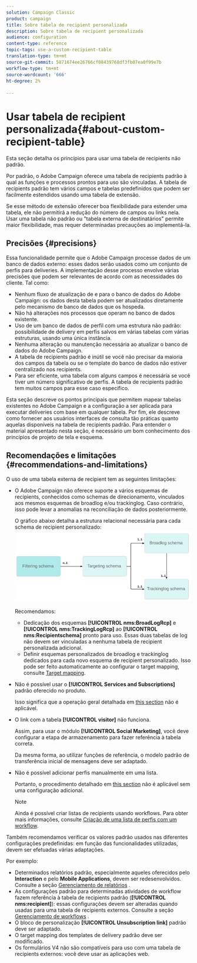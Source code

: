 ```yaml
---
solution: Campaign Classic
product: campaign
title: Sobre tabela de recipient personalizada
description: Sobre tabela de recipient personalizada
audience: configuration
content-type: reference
topic-tags: use-a-custom-recipient-table
translation-type: tm+mt
source-git-commit: 5871674ee26766cf08439768df3fb07ea0f99e7b
workflow-type: tm+mt
source-wordcount: '666'
ht-degree: 2%

---
```



# Usar tabela de recipient personalizada{#about-custom-recipient-table}

Esta seção detalha os princípios para usar uma tabela de recipients não padrão.

Por padrão, o Adobe Campaign oferece uma tabela de recipients padrão à qual as funções e processos prontos para uso são vinculadas. A tabela de recipients padrão tem vários campos e tabelas predefinidos que podem ser facilmente estendidos usando uma tabela de extensão.

Se esse método de extensão oferecer boa flexibilidade para estender uma tabela, ele não permitirá a redução do número de campos ou links nela. Usar uma tabela não padrão ou &quot;tabela externa de destinatários&quot; permite maior flexibilidade, mas requer determinadas precauções ao implementá-la.

## Precisões {#precisions}

Essa funcionalidade permite que o Adobe Campaign processe dados de um banco de dados externo: esses dados serão usados como um conjunto de perfis para deliveries. A implementação desse processo envolve várias precisões que podem ser relevantes de acordo com as necessidades do cliente. Tal como:

* Nenhum fluxo de atualização de e para o banco de dados do Adobe Campaign: os dados desta tabela podem ser atualizados diretamente pelo mecanismo de banco de dados que os hospeda.
* Não há alterações nos processos que operam no banco de dados existente.
* Uso de um banco de dados de perfil com uma estrutura não padrão: possibilidade de delivery em perfis salvos em várias tabelas com várias estruturas, usando uma única instância.
* Nenhuma alteração ou manutenção necessária ao atualizar o banco de dados do Adobe Campaign.
* A tabela de recipients padrão é inútil se você não precisar da maioria dos campos da tabela ou se o template do banco de dados não estiver centralizado nos recipients.
* Para ser eficiente, uma tabela com alguns campos é necessária se você tiver um número significativo de perfis. A tabela de recipients padrão tem muitos campos para esse caso específico.

Esta seção descreve os pontos principais que permitem mapear tabelas existentes no Adobe Campaign e a configuração a ser aplicada para executar deliveries com base em qualquer tabela. Por fim, ele descreve como fornecer aos usuários interfaces de consulta tão práticas quanto aquelas disponíveis na tabela de recipients padrão. Para entender o material apresentado nesta seção, é necessário um bom conhecimento dos princípios de projeto de tela e esquema.

## Recomendações e limitações {#recommendations-and-limitations}

O uso de uma tabela externa de recipient tem as seguintes limitações:

* O Adobe Campaign não oferece suporte a vários esquemas de recipients, conhecidos como schemas de direcionamento, vinculados aos mesmos esquemas de broadlog e/ou trackinglog. Caso contrário, isso pode levar a anomalias na reconciliação de dados posteriormente.

   O gráfico abaixo detalha a estrutura relacional necessária para cada schema de recipient personalizado:
   ![](assets/custom_recipient_limitation.png)

   Recomendamos:

   * Dedicação dos esquemas **[!UICONTROL nms:BroadLogRcp]** e **[!UICONTROL nms:TrackingLogRcp]** ao **[!UICONTROL nms:Recipientschema]** pronto para uso. Essas duas tabelas de log não devem ser vinculadas a nenhuma tabela de recipient personalizada adicional.
   * Definir esquemas personalizados de broadlog e trackinglog dedicados para cada novo esquema de recipient personalizado. Isso pode ser feito automaticamente ao configurar o target mapping, consulte [Target mapping](../../configuration/using/target-mapping.md).

* Não é possível usar o **[!UICONTROL Services and Subscriptions]** padrão oferecido no produto.

   Isso significa que a operação geral detalhada em [this section](../../delivery/using/managing-subscriptions.md) não é aplicável.

* O link com a tabela **[!UICONTROL visitor]** não funciona.

   Assim, para usar o módulo **[!UICONTROL Social Marketing]**, você deve configurar a etapa de armazenamento para fazer referência à tabela correta.

   Da mesma forma, ao utilizar funções de referência, o modelo padrão de transferência inicial de mensagens deve ser adaptado.

* Não é possível adicionar perfis manualmente em uma lista.

   Portanto, o procedimento detalhado em [this section](../../platform/using/creating-and-managing-lists.md) não é aplicável sem uma configuração adicional.

   >[!NOTE]
   >
   >Ainda é possível criar listas de recipients usando workflows. Para obter mais informações, consulte [Criação de uma lista de perfis com um workflow](../../configuration/using/creating-a-profile-list-with-a-workflow.md).

Também recomendamos verificar os valores padrão usados nas diferentes configurações predefinidas: em função das funcionalidades utilizadas, devem ser efetuadas várias adaptações.

Por exemplo:

* Determinados relatórios padrão, especialmente aqueles oferecidos pelo **Interaction** e pelo **Mobile Applications**, devem ser redesenvolvidos. Consulte a seção [Gerenciamento de relatórios](../../configuration/using/managing-reports.md) .
* As configurações padrão para determinadas atividades de workflow fazem referência à tabela de recipients padrão (**[!UICONTROL nms:recipient]**): essas configurações devem ser alteradas quando usadas para uma tabela de recipients externos. Consulte a seção [Gerenciamento de workflows](../../configuration/using/managing-workflows.md) .
* O bloco de personalização **[!UICONTROL Unsubscription link]** padrão deve ser adaptado.
* O target mapping dos templates de delivery padrão deve ser modificado.
* Os formulários V4 não são compatíveis para uso com uma tabela de recipients externos: você deve usar as aplicações web.

